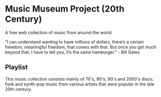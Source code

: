 # Music Museum Project (20th Century)

A free web collection of music from around the world.

"I can understand wanting to have millions of dollars, there’s a certain freedom, meaningful freedom, that comes with that. But once you get much beyond that, I have to tell you, it’s the same hamburger." - Bill Gates

## Playlist

This music collection consists mainly of 70's, 80's, 90's and 2000's disco, funk and synth-pop music from various artists that were popular in the late 20th century.
